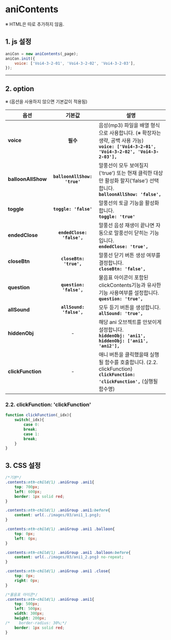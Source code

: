 # aniContents

※ HTML은 따로 추가하지 않음.


## 1. js 설정
```javascript
aniCon = new aniContents(_page);
aniCon.init({
    voice: ['Voi4-3-2-01', 'Voi4-3-2-02', 'Voi4-3-2-03'],
});
```

***

## 2. option
※ (옵션을 사용하지 않으면 기본값이 적용됨)

|옵션|기본값|설명|
|---|:---:|---|
|**voice**|**필수**|음성(mp3) 파일을 배열 형식으로 사용합니다. (※ 확장자는 생략, 공백 사용 가능)<br>**`voice: ['Voi4-3-2-01', 'Voi4-3-2-02', 'Voi4-3-2-03'],`**|
|**balloonAllShow**|**`balloonAllShow: 'true'`**|말풍선이 모두 보여질지('true') 또는 현재 클릭한 대상만 활성화 할지('false') 선택합니다.<br>**`balloonAllShow: 'false',`**|
|**toggle**|**`toggle: 'false'`**|말풍선의 토글 기능을 활성화 합니다.<br>**`toggle: 'true'`**|
|**endedClose**|**`endedClose: 'false',`**|말풍선 음성 재생이 끝나면 자동으로 말풍선이 닫히는 기능입니다.<br>**`endedClose: 'true',`**|
|**closeBtn**|**`closeBtn: 'true',`**|말풍선 닫기 버튼 생성 여부를 결정합니다.<br>**`closeBtn: 'false',`**|
|**question**|**`question: 'false',`**|물음표 아이콘이 포함된 clickContents기능과 유사한 기능 사용여부를 설정합니다.<br>**`question: 'true',`**|
|**allSound**|**`allSound: 'false',`**|모두 듣기 버튼을 생성합니다.<br>**`allSound: 'true',`**|
|**hiddenObj**|-|해당 ani 오브젝트를 안보이게 설정합니다.<br>**`hiddenObj: 'ani1',`** **`hiddenObj: ['ani1', 'ani2'],`**|
|**clickFunction**|-|애니 버튼을 클릭했을때 실행될 함수를 호출합니다. (2.2. clickFunction)<br>**`clickFunction: 'clickFunction',`** (실행될 함수명)|

### 2.2. clickFunction: 'clickFunction'
```javascript
function clickFunction(_idx){
    switch(_idx){
        case 0:
        break;
        case 1:
        break;
    }
}
```

## 3. CSS 설정
```css
/*기본*/
.contents:nth-child(1) .aniGroup .ani1{
    top: 700px;
    left: 600px;
    border: 1px solid red;
}

.contents:nth-child(1) .aniGroup .ani1:before{
    content: url(../images/03/ani1_1.png);
}

.contents:nth-child(1) .aniGroup .ani1 .balloon{
    top: 0px;
    left: 0px;
}

.contents:nth-child(1) .aniGroup .ani1 .balloon:before{
    content: url(../images/03/ani1_2.png) no-repeat;
}

.contents:nth-child(1) .aniGroup .ani1 .close{
    top: 0px;
    right: 0px;
}

/*물음표 아이콘*/
.contents:nth-child(1) .aniGroup .ani1{
    top: 500px;
    left: 500px;
    width: 300px;
    height: 200px;
/*    border-radius: 30%;*/
    border: 1px solid red;
}
```











